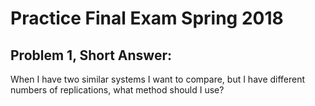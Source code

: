 # Practice Final Exam Spring 2018

## Problem 1, Short Answer:
When I have two similar systems I want to compare, but I have different numbers of replications, what method should I use? 

